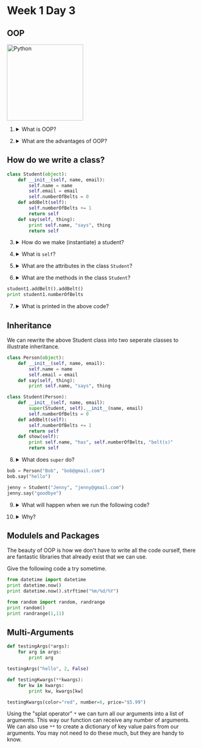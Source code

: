 # Week 1 Day 3

## OOP

<img src="https://www.python.org/static/opengraph-icon-200x200.png" alt="Python" width="200px">

1. <details> 
    <summary>What is OOP?</summary>
    OOP stands for Object Oriented Programming, it is an important programming paradigm in which data and certain methods can be contained within objects.
</details>

2. <details>
	<summary>What are the advantages of OOP?</summary>
	<ul>
		<li>Helps us DRY out our code (don't repeat yourself)</li>
		<li>Forces you to plan ahead which leads to higher quality code</li>
		<li>Don't need to know how an object works exactly to use it</li>
		<li>If you need to change the code you can change the object itself and not hunt down every use of the object in your project</li>
		<li>Widely used in web design and game design</li>
		<li>Most importantly: the frameworks we'll be using will use OOP</li>
	</ul>
</details>

## How do we write a class?

```python
class Student(object):
	def __init__(self, name, email):
		self.name = name
		self.email = email
		self.numberOfBelts = 0
	def addBelt(self):
		self.numberOfBelts += 1
		return self
	def say(self, thing):
		print self.name, "says", thing
		return self
```

3. <details>
	<summary>How do we make (instantiate) a student?</summary>
	<code>student1 = student("Amina", "amina@google.com")</code>
</details>

4. <details>
	<summary>What is <code>self</code>?</summary>
	<code>self</code> is whatever that object happens to be. Think of it as a placeholder for the names of the objects that we will be making.
	If you remember the <code>this</code> from JavaScript, <code>self</code> does essentially the same thing.
</details>

5. <details>
	<summary>What are the attributes in the class <code>Student</code>?</summary>
	The attributes are the variables: <code>self.name</code>, <code>self.email</code>, and <code>self.numberOfBelts</code>
</details>

6. <details>
	<summary>What are the methods in the class <code>Student</code>?</summary>
	<code>addBelt()</code> and <code>say()</code>
</details>

```python
student1.addBelt().addBelt()
print student1.numberOfBelts
```

7. <details>
	<summary>What is printed in the above code?</summary>
	2<br>
	We are able to run add belt twice in the same line because we are using chaining (<code>return self</code>). This is a powerful concept, but be careful as we don't always want to <code>return self</code>.
</details>

## Inheritance

We can rewrite the above Student class into two seperate classes to illustrate inheritance.

```python
class Person(object):
	def __init__(self, name, email):
		self.name = name
		self.email = email
	def say(self, thing):
		print self.name, "says", thing

class Student(Person):
	def __init__(self, name, email):
		super(Student, self).__init__(name, email)
		self.numberOfBelts = 0
	def addBelt(self):
		self.numberOfBelts += 1
		return self
	def show(self):
		print self.name, "has", self.numberOfBelts, "belt(s)"
		return self
```

8. <details>
	<summary>What does <code>super</code> do?</summary>
	<code>super</code> runs the <code>__init__</code> method in the class <code>Person</code> which creates the <code>self.name</code> and <code>self.email</code> attributes.
</details>

```python
bob = Person("Bob", "bob@gmail.com")
bob.say("hello")

jenny = Student("Jenny", "jenny@gmail.com")
jenny.say("goodbye")
```

9. <details>
	<summary>What will happen when we run the following code?</summary>
	<code>"Bob says hello"</code><br>
	<code>"Jenny says goodbye"</code>
</details>

10. <details>
	<summary>Why?</summary>
	The class <code>Student</code> inherits the method <code>say()</code> from the class <code>Person</code>
</details>

## Modulels and Packages

The beauty of OOP is how we don't have to write all the code ourself, there are fantastic libraries that already exist that we can use.

Give the following code a try sometime.

```python
from datetime import datetime
print datetime.now()
print datetime.now().strftime("%m/%d/%Y")

from random import random, randrange
print random()
print randrange(1,11)
```

## Multi-Arguments

```python
def testingArgs(*args):
	for arg in args:
		print arg

testingArgs("hello", 2, False)

def testingKwargs(**kwargs):
	for kw in kwargs:
		print kw, kwargs[kw]

testingKwargs(color="red", number=6, price="$5.99")
```

Using the "splat operator" ```*``` we can turn all our arguments into a list of arguments. This way our function can receive any number of arguments. We can also use ```**``` to create a dictionary of key value pairs from our arguments. You may not need to do these much, but they are handy to know. 